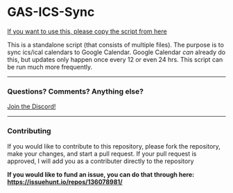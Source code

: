 # GAS-ICS-Sync

[If you want to use this, please copy the script from here](https://script.google.com/d/1QeZFLSM1EkuFvYcryECI_xH-IZVe1-IxGRq_n6OoXp1CmVtSeTeigEx4/edit?usp=sharing) 

This is a standalone script (that consists of multiple files). The purpose is to sync ics/ical calendars to Google Calendar. Google Calendar *can* already do this, but updates only happen once every 12 or even 24 hrs. This script can be run much more frequently.

---------------

### Questions? Comments? Anything else?
[Join the Discord!](https://discord.gg/DRBpb4k)

----------------

### Contributing

If you would like to contribute to this repository, please fork the repository, make your changes, and start a pull request. If your pull request is approved, I will add you as a contributer directly to the repository


**If you would like to fund an issue, you can do that through here: https://issuehunt.io/repos/136078981/**
